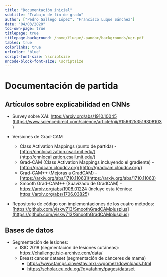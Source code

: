 ```yaml
---
title: "Documentación inicial"
subtitle: "Trabajo de fin de grado"
author: ["Pedro Gallego López", "Francisco Luque Sánchez"]
date: "04/03/2020"
toc-own-page: true
titlepage: true
titlepage-background: /home/fluque/.pandoc/backgrounds/ugr.pdf
tables: true
colorlinks: true
urlcolor: 'blue'
script-font-size: \scriptsize
nncode-block-font-size: \scriptsize
---
```


# Documentación de partida

## Artículos sobre explicabilidad en CNNs

- Survey sobre XAI: <https://arxiv.org/abs/1910.10045> (<https://www.sciencedirect.com/science/article/pii/S1566253519308103>)
- Versiones de Grad-CAM
  - Class Activation Mappings (punto de partida) - [http://cnnlocalization.csail.mit.edu/](http://cnnlocalization.csail.mit.edu/)
  - Grad-CAM (Class Activation Mappings incluyendo el gradiente) - [http://gradcam.cloudcv.org/](http://gradcam.cloudcv.org/)
  - Grad-CAM++ (Mejoras a GradCAM) - [https://arxiv.org/abs/1710.11063](https://arxiv.org/abs/1710.11063)
  - Smooth Grad-CAM++ (Suavizado de GradCAM) - <https://arxiv.org/abs/1908.01224> (incluye esta técnica: <https://arxiv.org/abs/1706.03825>)

- Repositorio de código con implementaciones de los cuatro métodos: [https://github.com/yiskw713/SmoothGradCAMplusplus](https://github.com/yiskw713/SmoothGradCAMplusplus)

## Bases de datos
- Segmentación de lesiones:
  - ISIC 2018 (segmentación de lesiones cutáneas): <https://challenge.isic-archive.com/data/>
  - Breast cancer dataset (segmentación de cánceres de mama)
	- <https://www.tamps.cinvestav.mx/~wgomez/downloads.html>
	- <https://scholar.cu.edu.eg/?q=afahmy/pages/dataset>
